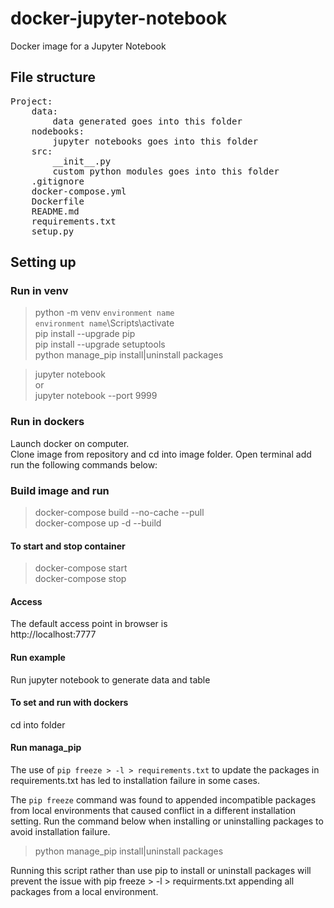 # docker-jupyter-notebook
Docker image for a Jupyter Notebook <br >

## File structure
<pre>
Project:
    data:
        data generated goes into this folder
    nodebooks:
        jupyter notebooks goes into this folder
    src:
        __init__.py
        custom python modules goes into this folder
    .gitignore
    docker-compose.yml
    Dockerfile
    README.md
    requirements.txt
    setup.py
</pre>
## Setting up
### Run in venv
> python -m venv `environment name` <br >
> `environment name`\Scripts\activate <br >
> pip install --upgrade pip <br > 
> pip install --upgrade setuptools <br >
> python manage_pip install|uninstall packages
<!-- > pip install -r requirements.txt <br > -->
> jupyter notebook <br >
or <br >
> jupyter notebook --port 9999

### Run in dockers
Launch docker on computer.<br >
Clone image from repository and cd into image folder. Open terminal add run the following commands below: 
### Build image and run
 > docker-compose build --no-cache --pull <br >
 > docker-compose up -d --build <br >

#### To start and stop container
 > docker-compose start <br >
 > docker-compose stop <br >
#### Access
The default access point in browser is <br >
http://localhost:7777 <br >

#### Run example
Run jupyter notebook to generate data and table

#### To set and run with dockers
cd into folder <br >

#### Run managa_pip
The use of `pip freeze > -l > requirements.txt` to update the packages in requirements.txt has led to installation failure in some cases. <br >

The `pip freeze` command was found to appended incompatible packages from local environments that caused conflict in a different installation setting. Run the command below when installing or uninstalling packages to avoid installation failure. <br >

> python manage_pip install|uninstall packages

Running this script rather than use pip to install or uninstall packages will prevent the issue with pip freeze > -l > requirments.txt appending all packages from a local environment. <br >


